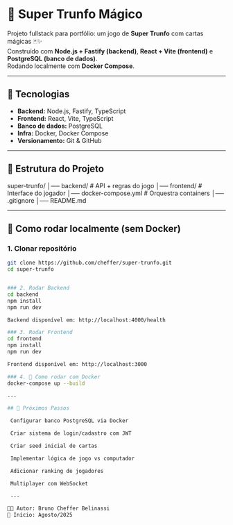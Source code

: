 # 🌟 Super Trunfo Mágico

Projeto fullstack para portfólio: um jogo de **Super Trunfo** com cartas mágicas 🃏✨  
Construído com **Node.js + Fastify (backend)**, **React + Vite (frontend)** e **PostgreSQL (banco de dados)**.  
Rodando localmente com **Docker Compose**.

---

## 🚀 Tecnologias
- **Backend:** Node.js, Fastify, TypeScript
- **Frontend:** React, Vite, TypeScript
- **Banco de dados:** PostgreSQL
- **Infra:** Docker, Docker Compose
- **Versionamento:** Git & GitHub

---

## 📂 Estrutura do Projeto
super-trunfo/
│── backend/ # API + regras do jogo
│── frontend/ # Interface do jogador
│── docker-compose.yml # Orquestra containers
│── .gitignore
│── README.md


---

## 🔧 Como rodar localmente (sem Docker)

### 1. Clonar repositório
```bash
git clone https://github.com/cheffer/super-trunfo.git
cd super-trunfo


### 2. Rodar Backend
cd backend
npm install
npm run dev

Backend disponível em: http://localhost:4000/health

### 3. Rodar Frontend
cd frontend
npm install
npm run dev

Frontend disponível em: http://localhost:3000

### 4. 🐳 Como rodar com Docker
docker-compose up --build

---

## 📌 Próximos Passos

 Configurar banco PostgreSQL via Docker

 Criar sistema de login/cadastro com JWT

 Criar seed inicial de cartas

 Implementar lógica de jogo vs computador

 Adicionar ranking de jogadores

 Multiplayer com WebSocket

 ---

👨‍💻 Autor: Bruno Cheffer Belinassi
📅 Início: Agosto/2025
